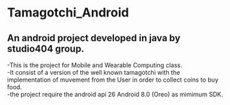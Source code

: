 # Tamagotchi_Android
An android project developed in java by studio404 group.
---
-This is the project for Mobile and Wearable Computing class. \
-It consist of a version of the well known tamagotchi with the implementation of muvement from the
User in order to collect coins to buy food. \
-the project require the android api 26 Android 8.0 (Oreo) as mimimum SDK. 
